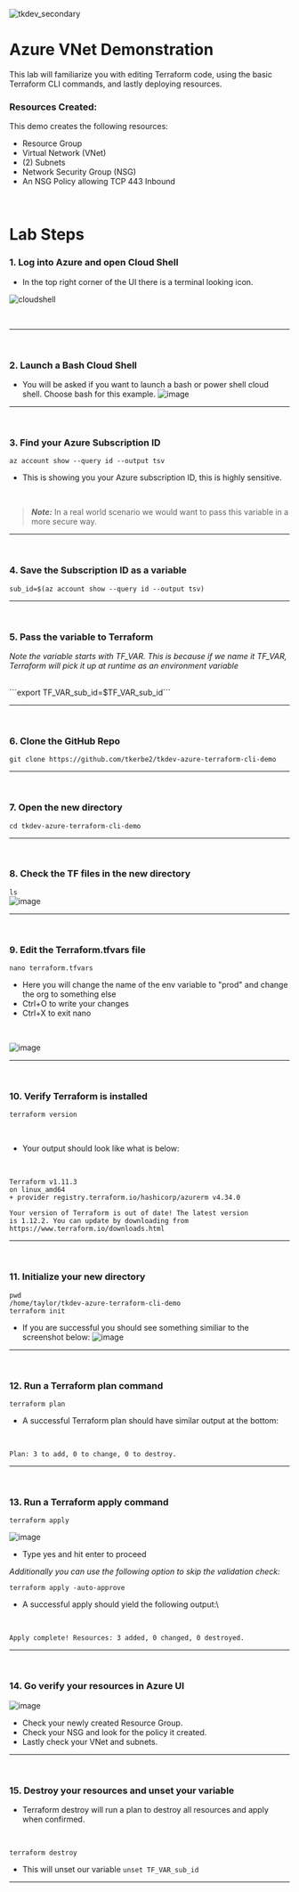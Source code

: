 ![tkdev_secondary](https://github.com/user-attachments/assets/45692378-8f3e-4df0-adb4-74b4d047a0d8)

# Azure VNet Demonstration

This lab will familiarize you with editing Terraform code, using the basic Terraform CLI commands, and lastly deploying resources.  

### Resources Created:
This demo creates the following resources:

- Resource Group
- Virtual Network (VNet)
- (2) Subnets
- Network Security Group (NSG)
- An NSG Policy allowing TCP 443 Inbound

<br>

# Lab Steps

### 1. Log into Azure and open Cloud Shell

- In the top right corner of the UI there is a terminal looking icon.

![cloudshell](https://github.com/user-attachments/assets/a24f345c-e380-4f54-8a4b-f6b8463c023e)

<br>


***

<br>

### 2. Launch a Bash Cloud Shell
- You will be asked if you want to launch a bash or power shell cloud shell. Choose bash for this example.
![image](https://github.com/user-attachments/assets/e03421ca-8057-4539-bfe8-c638d9473b3b)

***

<br>

### 3. Find your Azure Subscription ID
```az account show --query id --output tsv```
<br>
- This is showing you your Azure subscription ID, this is highly sensitive.
<br>

> **_Note:_** In a real world scenario we would want to pass this variable in a more secure way.

***

<br>

### 4. Save the Subscription ID as a variable
```sub_id=$(az account show --query id --output tsv)```

***

<br>

### 5. Pass the variable to Terraform

*Note the variable starts with TF_VAR. This is because if we name it TF_VAR, Terraform will pick it up at runtime as an environment variable*

<br>
```export TF_VAR_sub_id=$TF_VAR_sub_id```

***

<br>

### 6. Clone the GitHub Repo
```git clone https://github.com/tkerbe2/tkdev-azure-terraform-cli-demo```

***

<br>

### 7. Open the new directory
```cd tkdev-azure-terraform-cli-demo```

***

<br>

### 8. Check the TF files in the new directory
```ls```
<br>
![image](https://github.com/user-attachments/assets/2a2ef8b4-8e83-477d-af32-9c2eb841ec8a)

***

<br>

### 9. Edit the Terraform.tfvars file
```nano terraform.tfvars```
- Here you will change the name of the env variable to "prod" and change the org to something else
- Ctrl+O to write your changes
- Ctrl+X to exit nano
<br>

![image](https://github.com/user-attachments/assets/edeac33b-d69b-4d3d-9d70-79ebf7c39b0a)

***

<br>

### 10. Verify Terraform is installed
```terraform version```

<br>

- Your output should look like what is below:

<br>

```
Terraform v1.11.3
on linux_amd64
+ provider registry.terraform.io/hashicorp/azurerm v4.34.0

Your version of Terraform is out of date! The latest version
is 1.12.2. You can update by downloading from https://www.terraform.io/downloads.html
```

***

<br>

### 11. Initialize your new directory
```pwd```
<br>
```/home/taylor/tkdev-azure-terraform-cli-demo```
<br>
```terraform init```
<br>
- If you are successful you should see something similiar to the screenshot below:
![image](https://github.com/user-attachments/assets/adb4467b-d08b-4e25-88d0-66ca8205a45c)

***

<br>

### 12. Run a Terraform plan command
```terraform plan```
- A successful Terraform plan should have similar output at the bottom:

<br>

```Plan: 3 to add, 0 to change, 0 to destroy.```

***

<br>

### 13. Run a Terraform apply command
```terraform apply```
<br>

![image](https://github.com/user-attachments/assets/cf6cdd57-8c97-4c19-8572-37cbe58c66ee)

- Type yes and hit enter to proceed

*Additionally you can use the following option to skip the validation check:*

```terraform apply -auto-approve```

- A successful apply should yield the following output:\

<br>

```Apply complete! Resources: 3 added, 0 changed, 0 destroyed.```

***

<br>

### 14. Go verify your resources in Azure UI
![image](https://github.com/user-attachments/assets/949dc15b-d8d9-483b-b7ed-dae5815b2bb8)

- Check your newly created Resource Group.
- Check your NSG and look for the policy it created.
- Lastly check your VNet and subnets.

***

<br>

### 15. Destroy your resources and unset your variable
- Terraform destroy will run a plan to destroy all resources and apply when confirmed.

<br>

```terraform destroy```
<br>

- This will unset our variable
```unset TF_VAR_sub_id```

***

